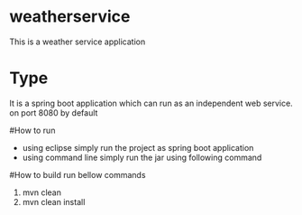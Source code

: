 # weatherservice
This is a weather service application

# Type 
It is a spring boot application which can run as an independent web service. on port 8080 by default

#How to run 
* using eclipse simply run the project as spring boot application
* using command line simply run the jar using following command

#How to build
run bellow commands
1) mvn clean 
2) mvn clean install

